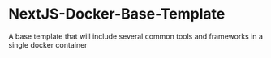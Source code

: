 # NextJS-Docker-Base-Template
A base template that will include several common tools and frameworks in a single docker container
